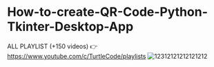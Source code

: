 # How-to-create-QR-Code-Python-Tkinter-Desktop-App

ALL PLAYLIST (+150 videos) 👉 https://www.youtube.com/c/TurtleCode/playlists
![12312121212121212](https://user-images.githubusercontent.com/85156399/171329499-0c0f3c86-4574-47ac-971e-84be23977ee8.png)
